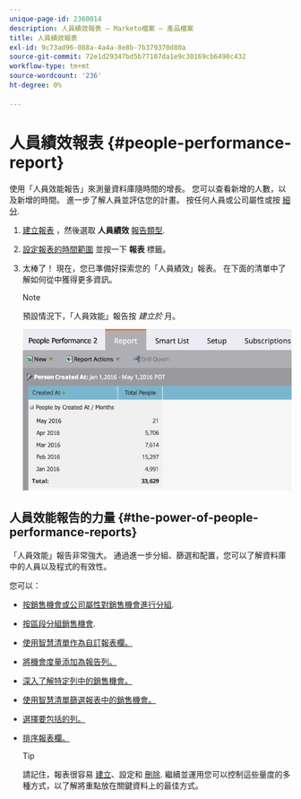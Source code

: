 ```yaml
---
unique-page-id: 2360014
description: 人員績效報表 — Marketo檔案 — 產品檔案
title: 人員績效報表
exl-id: 9c73ad96-088a-4a4a-8e8b-7b379370d80a
source-git-commit: 72e1d29347bd5b77107da1e9c30169cb6490c432
workflow-type: tm+mt
source-wordcount: '236'
ht-degree: 0%

---
```


# 人員績效報表 {#people-performance-report}

使用「人員效能報告」來測量資料庫隨時間的增長。 您可以查看新增的人數，以及新增的時間。 進一步了解人員並評估您的計畫。 按任何人員或公司屬性或按 [細分](/help/marketo/product-docs/personalization/segmentation-and-snippets/segmentation/create-a-segmentation.md).

1. [建立報表](/help/marketo/product-docs/reporting/basic-reporting/creating-reports/create-a-report-in-a-program.md) ，然後選取 **人員績效** [報告類型](/help/marketo/product-docs/reporting/basic-reporting/report-types/report-type-overview.md).

1. [設定報表的時間範圍](/help/marketo/product-docs/reporting/basic-reporting/editing-reports/change-a-report-time-frame.md) 並按一下 **報表** 標籤。

1. 太棒了！ 現在，您已準備好探索您的「人員績效」報表。 在下面的清單中了解如何從中獲得更多資訊。

   >[!NOTE]
   >
   >預設情況下，「人員效能」報告按 *建立於* 月。

   ![](assets/one.png)

## 人員效能報告的力量 {#the-power-of-people-performance-reports}

「人員效能」報告非常強大。 通過進一步分組、篩選和配置，您可以了解資料庫中的人員以及程式的有效性。

您可以：

* [按銷售機會或公司屬性對銷售機會進行分組](/help/marketo/product-docs/reporting/basic-reporting/report-activity/group-person-reports-by-attribute.md).
* [按區段分組銷售機會](/help/marketo/product-docs/personalization/segmentation-and-snippets/segmentation/group-person-reports-by-segment.md).
* [使用智慧清單作為自訂報表欄。](/help/marketo/product-docs/reporting/basic-reporting/editing-reports/add-custom-columns-to-a-person-report.md)
* [將機會度量添加為報告列。](/help/marketo/product-docs/reporting/basic-reporting/editing-reports/add-opportunity-columns-to-a-lead-report.md)
* [深入了解特定列中的銷售機會。](/help/marketo/product-docs/reporting/basic-reporting/report-activity/drill-down-in-a-people-performance-report.md)
* [使用智慧清單篩選報表中的銷售機會。](/help/marketo/product-docs/reporting/basic-reporting/editing-reports/filter-people-in-a-report-with-a-smart-list.md)
* [選擇要包括的列。](/help/marketo/product-docs/reporting/basic-reporting/editing-reports/select-report-columns.md)
* [排序報表欄。](/help/marketo/product-docs/reporting/basic-reporting/editing-reports/sort-report-on-columns.md)

   >[!TIP]
   >
   >請記住，報表很容易 [建立](/help/marketo/product-docs/reporting/basic-reporting/creating-reports/create-a-report-in-a-program.md)、設定和 [刪除](/help/marketo/product-docs/reporting/basic-reporting/report-activity/delete-a-report.md). 繼續並運用您可以控制這些量度的多種方式，以了解將重點放在關鍵資料上的最佳方式。
